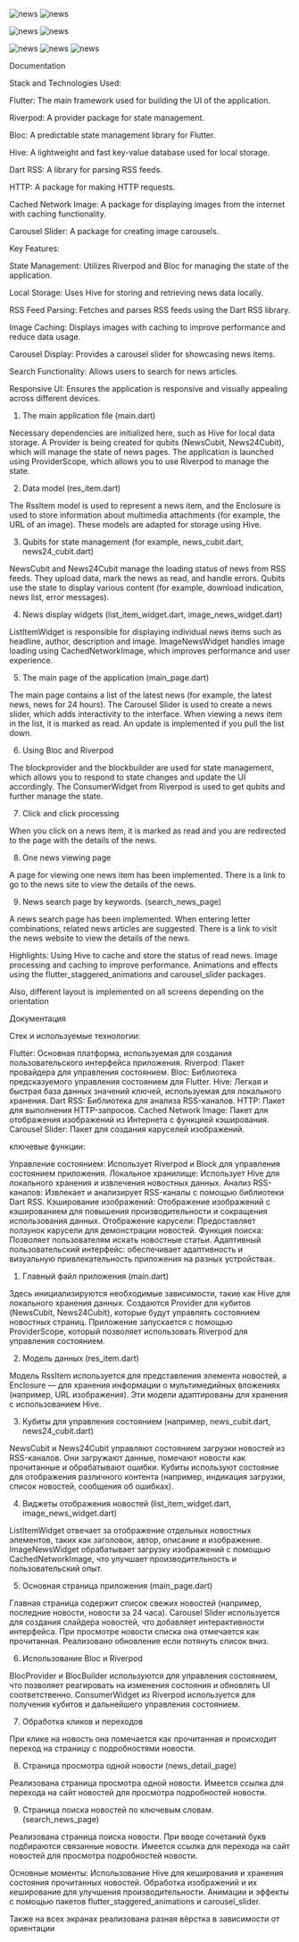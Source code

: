 ![news](https://github.com/Yaroslavgiv/news_lenta24/blob/main/assets/news_page.jpg)   ![news](https://github.com/Yaroslavgiv/news_lenta24/blob/main/assets/news_page_gor.jpg)

![news](https://github.com/Yaroslavgiv/news_lenta24/blob/main/assets/detail_page_ver.jpg)   ![news](https://github.com/Yaroslavgiv/news_lenta24/blob/main/assets/detail_page_gor.jpg) 

![news](https://github.com/Yaroslavgiv/news_lenta24/blob/main/assets/nevs_page_chek.jpg)   ![news](https://github.com/Yaroslavgiv/news_lenta24/blob/main/assets/search_page.jpg)  ![news](https://github.com/Yaroslavgiv/news_lenta24/blob/main/assets/search_page_gor.jpg)

Documentation

Stack and Technologies Used:


Flutter: The main framework used for building the UI of the application.

Riverpod: A provider package for state management.

Bloc: A predictable state management library for Flutter.

Hive: A lightweight and fast key-value database used for local storage.

Dart RSS: A library for parsing RSS feeds.

HTTP: A package for making HTTP requests.

Cached Network Image: A package for displaying images from the internet with caching functionality.

Carousel Slider: A package for creating image carousels.

Key Features:


State Management: Utilizes Riverpod and Bloc for managing the state of the application.

Local Storage: Uses Hive for storing and retrieving news data locally.

RSS Feed Parsing: Fetches and parses RSS feeds using the Dart RSS library.

Image Caching: Displays images with caching to improve performance and reduce data usage.

Carousel Display: Provides a carousel slider for showcasing news items.

Search Functionality: Allows users to search for news articles.

Responsive UI: Ensures the application is responsive and visually appealing across different devices.


1. The main application file (main.dart)

Necessary dependencies are initialized here, such as Hive for local data storage.
A Provider is being created for qubits (NewsCubit, News24Cubit), which will manage the state of news pages.
The application is launched using ProviderScope, which allows you to use Riverpod to manage the state.

2. Data model (res_item.dart)

The RssItem model is used to represent a news item, and the Enclosure is used to store information about multimedia attachments (for example, the URL of an image).
These models are adapted for storage using Hive.

3. Qubits for state management (for example, news_cubit.dart, news24_cubit.dart)

NewsCubit and News24Cubit manage the loading status of news from RSS feeds. They upload data, mark the news as read, and handle errors.
Qubits use the state to display various content (for example, download indication, news list, error messages).

4. News display widgets (list_item_widget.dart, image_news_widget.dart)

ListItemWidget is responsible for displaying individual news items such as headline, author, description and image.
ImageNewsWidget handles image loading using CachedNetworkImage, which improves performance and user experience.

5. The main page of the application (main_page.dart)

The main page contains a list of the latest news (for example, the latest news, news for 24 hours). 
The Carousel Slider is used to create a news slider, which adds interactivity to the interface. 
When viewing a news item in the list, it is marked as read. 
An update is implemented if you pull the list down.

6. Using Bloc and Riverpod

The blockprovider and the blockbuilder are used for state management, which allows you to respond to state changes and update the UI accordingly.
The ConsumerWidget from Riverpod is used to get qubits and further manage the state.

7. Click and click processing

When you click on a news item, it is marked as read and you are redirected to the page with the details of the news.

8. One news viewing page

A page for viewing one news item has been implemented. There is a link to go to the news site to view the details of the news.

9. News search page by keywords. (search_news_page) 

A news search page has been implemented. When entering letter combinations, related news articles are suggested. There is a link to visit the news website to view the details of the news.

Highlights:  Using Hive to cache and store the status of read news.
Image processing and caching to improve performance.
Animations and effects using the flutter_staggered_animations and carousel_slider packages.

Also, different layout is implemented on all screens depending on the orientation



Документация

Стек и используемые технологии:

Flutter: Основная платформа, используемая для создания пользовательского интерфейса приложения.
Riverpod: Пакет провайдера для управления состоянием.
Bloc: Библиотека предсказуемого управления состоянием для Flutter.
Hive: Легкая и быстрая база данных значений ключей, используемая для локального хранения.
Dart RSS: Библиотека для анализа RSS-каналов.
HTTP: Пакет для выполнения HTTP-запросов.
Cached Network Image: Пакет для отображения изображений из Интернета с функцией кэширования.
Carousel Slider: Пакет для создания каруселей изображений.

ключевые функции:

Управление состоянием: Использует Riverpod и Block для управления состоянием приложения.
Локальное хранилище: Использует Hive для локального хранения и извлечения новостных данных.
Анализ RSS-каналов: Извлекает и анализирует RSS-каналы с помощью библиотеки Dart RSS.
Кэширование изображений: Отображение изображений с кэшированием для повышения производительности и сокращения использования данных.
Отображение карусели: Предоставляет ползунок карусели для демонстрации новостей.
Функция поиска: Позволяет пользователям искать новостные статьи.
Адаптивный пользовательский интерфейс: обеспечивает адаптивность и визуальную привлекательность приложения на разных устройствах.


1. Главный файл приложения (main.dart)

Здесь инициализируются необходимые зависимости, такие как Hive для локального хранения данных.
Создаются Provider для кубитов (NewsCubit, News24Cubit), которые будут управлять состоянием новостных страниц.
Приложение запускается с помощью ProviderScope, который позволяет использовать Riverpod для управления состоянием.

2. Модель данных (res_item.dart)

Модель RssItem используется для представления элемента новостей, а Enclosure — для хранения информации о мультимедийных вложениях (например, URL изображения).
Эти модели адаптированы для хранения с использованием Hive.

3. Кубиты для управления состоянием (например, news_cubit.dart, news24_cubit.dart)

NewsCubit и News24Cubit управляют состоянием загрузки новостей из RSS-каналов. Они загружают данные, помечают новости как прочитанные и обрабатывают ошибки.
Кубиты используют состояние для отображения различного контента (например, индикация загрузки, список новостей, сообщения об ошибках).

4. Виджеты отображения новостей (list_item_widget.dart, image_news_widget.dart)

ListItemWidget отвечает за отображение отдельных новостных элементов, таких как заголовок, автор, описание и изображение.
ImageNewsWidget обрабатывает загрузку изображений с помощью CachedNetworkImage, что улучшает производительность и пользовательский опыт.

5. Основная страница приложения (main_page.dart)

Главная страница содержит список свежих новостей (например, последние новости, новости за 24 часа). 
Carousel Slider используется для создания слайдера новостей, что добавляет интерактивности интерфейса. 
При просмотре новости списка она отмечается как прочитанная. 
Реализовано обновление если потянуть список вниз. 

6. Использование Bloc и Riverpod

BlocProvider и BlocBuilder используются для управления состоянием, что позволяет реагировать на изменения состояния и обновлять UI соответственно.
ConsumerWidget из Riverpod используется для получения кубитов и дальнейшего управления состоянием.

7. Обработка кликов и переходов

При клике на новость она помечается как прочитанная и происходит переход на страницу с подробностями новости.

8. Страница просмотра одной новости (news_detail_page)

Реализована страница просмотра одной новости. Имеется ссылка для перехода на сайт новостей для просмотра подробностей новости.

9. Страница поиска новостей по ключевым словам. (search_news_page)

Реализована страница поиска новости. При вводе сочетаний букв подбираются связанные новости. 
Имеется ссылка для перехода на сайт новостей для просмотра подробностей новости.

Основные моменты:
Использование Hive для кеширования и хранения состояния прочитанных новостей.
Обработка изображений и их кеширование для улучшения производительности.
Анимации и эффекты с помощью пакетов flutter_staggered_animations и carousel_slider.

Также на всех экранах реализована разная вёрстка в зависимости от ориентации
